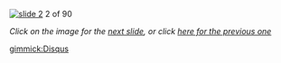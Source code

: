 [![slide 2](https://dl.dropboxusercontent.com/u/2977490/presentations/cookbook/img2.jpg)](03.md)
2 of 90

_Click on the image for the [next slide](03.md), or click [here for the previous one](01.md)_

[gimmick:Disqus](theodox-github)